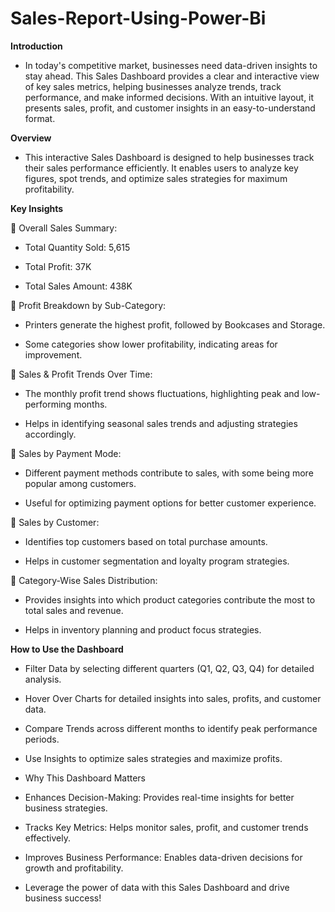 # Sales-Report-Using-Power-Bi
**Introduction**
- In today's competitive market, businesses need data-driven insights to stay ahead. This Sales Dashboard provides a clear and interactive view of key sales metrics, helping businesses analyze trends, track performance, and make informed decisions. With an intuitive layout, it presents sales, profit, and customer insights in an easy-to-understand format.

**Overview**
- This interactive Sales Dashboard is designed to help businesses track their sales performance efficiently. It enables users to analyze key figures, spot trends, and optimize sales strategies for maximum profitability.

**Key Insights**

🔹 Overall Sales Summary:

- Total Quantity Sold: 5,615

- Total Profit: 37K

- Total Sales Amount: 438K

🔹 Profit Breakdown by Sub-Category:

- Printers generate the highest profit, followed by Bookcases and Storage.

- Some categories show lower profitability, indicating areas for improvement.

🔹 Sales & Profit Trends Over Time:

- The monthly profit trend shows fluctuations, highlighting peak and low-performing months.

- Helps in identifying seasonal sales trends and adjusting strategies accordingly.

🔹 Sales by Payment Mode:

- Different payment methods contribute to sales, with some being more popular among customers.

- Useful for optimizing payment options for better customer experience.

🔹 Sales by Customer:

- Identifies top customers based on total purchase amounts.

- Helps in customer segmentation and loyalty program strategies.

🔹 Category-Wise Sales Distribution:

- Provides insights into which product categories contribute the most to total sales and revenue.

- Helps in inventory planning and product focus strategies.

**How to Use the Dashboard**
- Filter Data by selecting different quarters (Q1, Q2, Q3, Q4) for detailed analysis.
- Hover Over Charts for detailed insights into sales, profits, and customer data.
- Compare Trends across different months to identify peak performance periods.
- Use Insights to optimize sales strategies and maximize profits.

- Why This Dashboard Matters
- Enhances Decision-Making: Provides real-time insights for better business strategies.
- Tracks Key Metrics: Helps monitor sales, profit, and customer trends effectively.
- Improves Business Performance: Enables data-driven decisions for growth and profitability.

- Leverage the power of data with this Sales Dashboard and drive business success!

